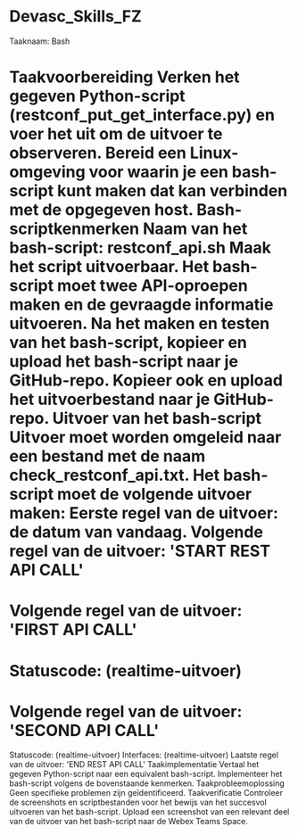 # Devasc_Skills_FZ


Taaknaam: Bash

Taakvoorbereiding
Verken het gegeven Python-script (restconf_put_get_interface.py) en voer het uit om de uitvoer te observeren.
Bereid een Linux-omgeving voor waarin je een bash-script kunt maken dat kan verbinden met de opgegeven host.
Bash-scriptkenmerken
Naam van het bash-script: restconf_api.sh
Maak het script uitvoerbaar.
Het bash-script moet twee API-oproepen maken en de gevraagde informatie uitvoeren.
Na het maken en testen van het bash-script, kopieer en upload het bash-script naar je GitHub-repo. Kopieer ook en upload het uitvoerbestand naar je GitHub-repo.
Uitvoer van het bash-script
Uitvoer moet worden omgeleid naar een bestand met de naam check_restconf_api.txt.
Het bash-script moet de volgende uitvoer maken:
Eerste regel van de uitvoer: de datum van vandaag.
Volgende regel van de uitvoer: 'START REST API CALL'
============
Volgende regel van de uitvoer: 'FIRST API CALL'
============
Statuscode: (realtime-uitvoer)
============
Volgende regel van de uitvoer: 'SECOND API CALL'
============
Statuscode: (realtime-uitvoer)
Interfaces: (realtime-uitvoer)
Laatste regel van de uitvoer: 'END REST API CALL'
Taakimplementatie
Vertaal het gegeven Python-script naar een equivalent bash-script.
Implementeer het bash-script volgens de bovenstaande kenmerken.
Taakprobleemoplossing
Geen specifieke problemen zijn geïdentificeerd.
Taakverificatie
Controleer de screenshots en scriptbestanden voor het bewijs van het succesvol uitvoeren van het bash-script.
Upload een screenshot van een relevant deel van de uitvoer van het bash-script naar de Webex Teams Space.



